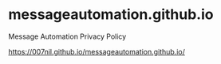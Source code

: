 # messageautomation.github.io
Message Automation Privacy Policy

https://007nil.github.io/messageautomation.github.io/
